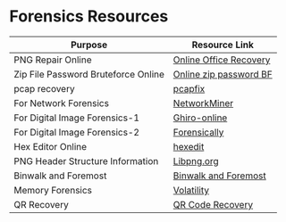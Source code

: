 # Forensics Resources

|Purpose|Resource Link|
| ------ |------|
|PNG Repair Online|[Online Office Recovery](https://online.officerecovery.com/pixrecovery/)|
|Zip File Password Bruteforce Online|[Online zip password BF](https://passwordrecovery.io/zip-file-password-removal)|
|pcap recovery|[pcapfix](https://f00l.de/hacking/pcapfix.php)|
|For Network Forensics|[NetworkMiner](https://www.netresec.com/index.ashx?page=NetworkMiner)|
|For Digital Image Forensics-1|[Ghiro-online](http://www.imageforensic.org/)|
|For Digital Image Forensics-2|[Forensically](https://29a.ch/photo-forensics/#forensic-magnifier)|
|Hex Editor Online|[hexedit](https://hexed.it)|
|PNG Header Structure Information|[Libpng.org](http://www.libpng.org/pub/png/spec/1.2/PNG-Structure.html)|
|Binwalk and Foremost|[Binwalk and Foremost](#)|
|Memory Forensics|[Volatility](https://github.com/volatilityfoundation/volatility/wiki/Command-Reference)|
|QR Recovery|[QR Code Recovery](https://merricx.github.io/qrazybox/ )|


